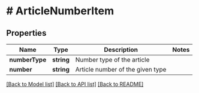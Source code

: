 # # ArticleNumberItem

## Properties

Name | Type | Description | Notes
------------ | ------------- | ------------- | -------------
**numberType** | **string** | Number type of the article |
**number** | **string** | Article number of the given type |

[[Back to Model list]](../../README.md#models) [[Back to API list]](../../README.md#endpoints) [[Back to README]](../../README.md)
